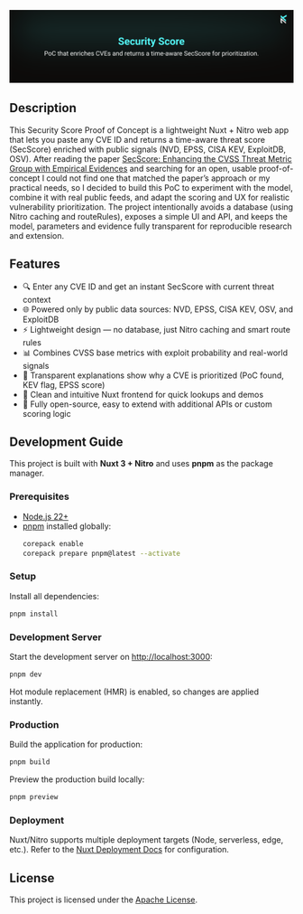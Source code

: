 [![SecScore GitHub Banner](./.github/media/banner.svg)](https://github.com/nicokempe/secscore)

## Description

This Security Score Proof of Concept is a lightweight Nuxt + Nitro web app that lets you paste any CVE ID and returns a time-aware threat score (SecScore) enriched with public signals (NVD, EPSS, CISA KEV, ExploitDB, OSV). After reading the paper [SecScore: Enhancing the CVSS Threat Metric Group with Empirical Evidences](https://arxiv.org/abs/2405.08539) and searching for an open, usable proof-of-concept I could not find one that matched the paper’s approach or my practical needs, so I decided to build this PoC to experiment with the model, combine it with real public feeds, and adapt the scoring and UX for realistic vulnerability prioritization. The project intentionally avoids a database (using Nitro caching and routeRules), exposes a simple UI and API, and keeps the model, parameters and evidence fully transparent for reproducible research and extension.

## Features

- 🔍 Enter any CVE ID and get an instant SecScore with current threat context
- 🌐 Powered only by public data sources: NVD, EPSS, CISA KEV, OSV, and ExploitDB
- ⚡ Lightweight design — no database, just Nitro caching and smart route rules
- 📊 Combines CVSS base metrics with exploit probability and real-world signals
- 📝 Transparent explanations show why a CVE is prioritized (PoC found, KEV flag, EPSS score)
- 🎨 Clean and intuitive Nuxt frontend for quick lookups and demos
- 🧩 Fully open-source, easy to extend with additional APIs or custom scoring logic

## Development Guide

This project is built with **Nuxt 3 + Nitro** and uses **pnpm** as the package manager.

### Prerequisites

- [Node.js 22+](https://nodejs.org/en/)
- [pnpm](https://pnpm.io/) installed globally:
  ```bash
  corepack enable
  corepack prepare pnpm@latest --activate
  ```

### Setup

Install all dependencies:

```bash
pnpm install
```

### Development Server

Start the development server on [http://localhost:3000](http://localhost:3000):

```bash
pnpm dev
```

Hot module replacement (HMR) is enabled, so changes are applied instantly.

### Production

Build the application for production:

```bash
pnpm build
```

Preview the production build locally:

```bash
pnpm preview
```

### Deployment

Nuxt/Nitro supports multiple deployment targets (Node, serverless, edge, etc.).
Refer to the [Nuxt Deployment Docs](https://nuxt.com/docs/getting-started/deployment) for configuration.

## License

This project is licensed under the [Apache License](https://github.com/nicokempe/secscore/blob/main/LICENSE).
